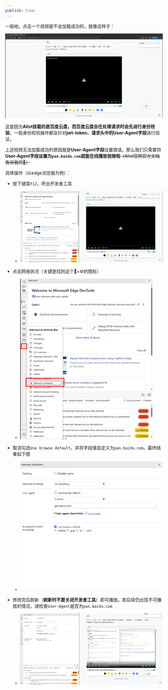 ```yaml
---
publish: true
---
```




一般地，点击一个视频是不会加载成功的，就像这样子：

<img src="https://raw.githubusercontent.com/lyydsheep/pic/main/202410191901690.png" alt="image-20241019190139605" style="zoom:50%;" />

这是因为**Alist挂载的是百度云盘，而百度云盘会在处理请求时会先进行身份校验**。一般身份校验操作都会针对**jwt-token、请求头中的User-Agent字段**进行验证。

上述视频无法加载成功的原因就是**User-Agent字段**设置错误。那么我们只需要将**User-Agent字段设置为`pan.baidu.com`就能在线播放视频啦**~~（Alist官网官方文档告诉我的🤪）~~

具体操作（以edge浏览器为例）：

- 按下键盘`F12`，呼出开发者工具
  - <img src="https://raw.githubusercontent.com/lyydsheep/pic/main/202410191910833.png" alt="image-20241019191014765" style="zoom:50%;" />

- 点击网络状况（关键是找到这个🛜+⚙️的图标）
  - <img src="https://raw.githubusercontent.com/lyydsheep/pic/main/202410191913926.png" style="zoom:50%;" />

- 取消勾选`Use browse default`，并将字段值自定义为`pan.baidu.com`。最终结果如下图
  - <img src="https://raw.githubusercontent.com/lyydsheep/pic/main/202410191916203.png" alt="image-20241019191634164" style="zoom: 67%;" />

- 修改完后刷新（**刷新时不要关闭开发者工具**）即可播放。若后续仍出现不可播放的情况，请检查`User-Agent`是否为`pan.baidu.com`
  - <img src="https://raw.githubusercontent.com/lyydsheep/pic/main/202410191920677.png" alt="image-20241019192045600" style="zoom:50%;" />

